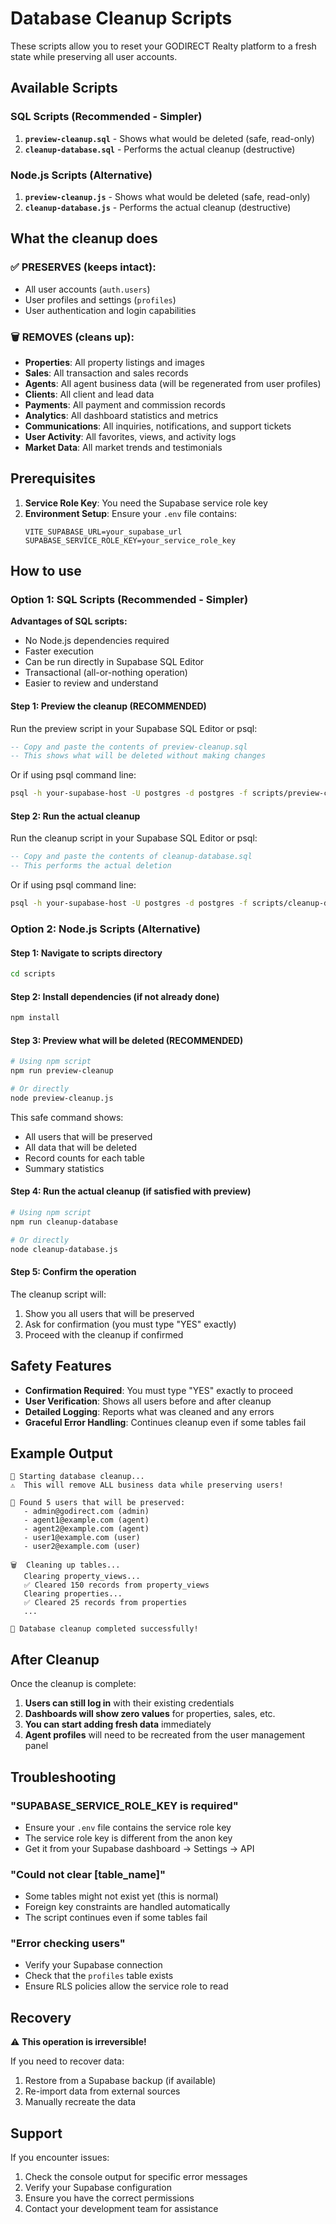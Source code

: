 # Database Cleanup Scripts

These scripts allow you to reset your GODIRECT Realty platform to a fresh state while preserving all user accounts.

## Available Scripts

### SQL Scripts (Recommended - Simpler)
1. **`preview-cleanup.sql`** - Shows what would be deleted (safe, read-only)
2. **`cleanup-database.sql`** - Performs the actual cleanup (destructive)

### Node.js Scripts (Alternative)
1. **`preview-cleanup.js`** - Shows what would be deleted (safe, read-only)
2. **`cleanup-database.js`** - Performs the actual cleanup (destructive)

## What the cleanup does

### ✅ **PRESERVES** (keeps intact):
- All user accounts (`auth.users`)
- User profiles and settings (`profiles`)
- User authentication and login capabilities

### 🗑️ **REMOVES** (cleans up):
- **Properties**: All property listings and images
- **Sales**: All transaction and sales records
- **Agents**: All agent business data (will be regenerated from user profiles)
- **Clients**: All client and lead data
- **Payments**: All payment and commission records
- **Analytics**: All dashboard statistics and metrics
- **Communications**: All inquiries, notifications, and support tickets
- **User Activity**: All favorites, views, and activity logs
- **Market Data**: All market trends and testimonials

## Prerequisites

1. **Service Role Key**: You need the Supabase service role key
2. **Environment Setup**: Ensure your `.env` file contains:
   ```
   VITE_SUPABASE_URL=your_supabase_url
   SUPABASE_SERVICE_ROLE_KEY=your_service_role_key
   ```

## How to use

### Option 1: SQL Scripts (Recommended - Simpler)

**Advantages of SQL scripts:**
- No Node.js dependencies required
- Faster execution
- Can be run directly in Supabase SQL Editor
- Transactional (all-or-nothing operation)
- Easier to review and understand

#### Step 1: Preview the cleanup (RECOMMENDED)
Run the preview script in your Supabase SQL Editor or psql:
```sql
-- Copy and paste the contents of preview-cleanup.sql
-- This shows what will be deleted without making changes
```

Or if using psql command line:
```bash
psql -h your-supabase-host -U postgres -d postgres -f scripts/preview-cleanup.sql
```

#### Step 2: Run the actual cleanup
Run the cleanup script in your Supabase SQL Editor or psql:
```sql
-- Copy and paste the contents of cleanup-database.sql
-- This performs the actual deletion
```

Or if using psql command line:
```bash
psql -h your-supabase-host -U postgres -d postgres -f scripts/cleanup-database.sql
```

### Option 2: Node.js Scripts (Alternative)

#### Step 1: Navigate to scripts directory
```bash
cd scripts
```

#### Step 2: Install dependencies (if not already done)
```bash
npm install
```

#### Step 3: Preview what will be deleted (RECOMMENDED)
```bash
# Using npm script
npm run preview-cleanup

# Or directly
node preview-cleanup.js
```

This safe command shows:
- All users that will be preserved
- All data that will be deleted
- Record counts for each table
- Summary statistics

#### Step 4: Run the actual cleanup (if satisfied with preview)
```bash
# Using npm script
npm run cleanup-database

# Or directly
node cleanup-database.js
```

#### Step 5: Confirm the operation
The cleanup script will:
1. Show you all users that will be preserved
2. Ask for confirmation (you must type "YES" exactly)
3. Proceed with the cleanup if confirmed

## Safety Features

- **Confirmation Required**: You must type "YES" exactly to proceed
- **User Verification**: Shows all users before and after cleanup
- **Detailed Logging**: Reports what was cleaned and any errors
- **Graceful Error Handling**: Continues cleanup even if some tables fail

## Example Output

```
🧹 Starting database cleanup...
⚠️  This will remove ALL business data while preserving users!

👥 Found 5 users that will be preserved:
   - admin@godirect.com (admin)
   - agent1@example.com (agent)
   - agent2@example.com (agent)
   - user1@example.com (user)
   - user2@example.com (user)

🗑️  Cleaning up tables...
   Clearing property_views...
   ✅ Cleared 150 records from property_views
   Clearing properties...
   ✅ Cleared 25 records from properties
   ...

🎉 Database cleanup completed successfully!
```

## After Cleanup

Once the cleanup is complete:

1. **Users can still log in** with their existing credentials
2. **Dashboards will show zero values** for properties, sales, etc.
3. **You can start adding fresh data** immediately
4. **Agent profiles** will need to be recreated from the user management panel

## Troubleshooting

### "SUPABASE_SERVICE_ROLE_KEY is required"
- Ensure your `.env` file contains the service role key
- The service role key is different from the anon key
- Get it from your Supabase dashboard → Settings → API

### "Could not clear [table_name]"
- Some tables might not exist yet (this is normal)
- Foreign key constraints are handled automatically
- The script continues even if some tables fail

### "Error checking users"
- Verify your Supabase connection
- Check that the `profiles` table exists
- Ensure RLS policies allow the service role to read

## Recovery

⚠️ **This operation is irreversible!** 

If you need to recover data:
1. Restore from a Supabase backup (if available)
2. Re-import data from external sources
3. Manually recreate the data

## Support

If you encounter issues:
1. Check the console output for specific error messages
2. Verify your Supabase configuration
3. Ensure you have the correct permissions
4. Contact your development team for assistance